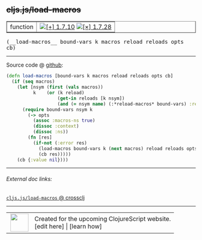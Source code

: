 ## ~~cljs.js/load-macros~~



 <table border="1">
<tr>
<td>function</td>
<td><a href="https://github.com/cljsinfo/cljs-api-docs/tree/1.7.10"><img valign="middle" alt="[+] 1.7.10" title="Added in 1.7.10" src="https://img.shields.io/badge/+-1.7.10-lightgrey.svg"></a> <a href="https://github.com/cljsinfo/cljs-api-docs/tree/1.7.28"><img valign="middle" alt="[×] 1.7.28" title="Removed in 1.7.28" src="https://img.shields.io/badge/×-1.7.28-red.svg"></a> </td>
</tr>
</table>


 <samp>
(__load-macros__ bound-vars k macros reload reloads opts cb)<br>
</samp>

---







Source code @ [github](https://github.com/clojure/clojurescript/blob/r1.7.10/src/main/cljs/cljs/js.cljs#L300-L315):

```clj
(defn load-macros [bound-vars k macros reload reloads opts cb]
  (if (seq macros)
    (let [nsym (first (vals macros))
          k    (or (k reload)
                   (get-in reloads [k nsym])
                   (and (= nsym name) (:*reload-macros* bound-vars) :reload))]
      (require bound-vars nsym k
        (-> opts
          (assoc :macros-ns true)
          (dissoc :context)
          (dissoc :ns))
        (fn [res]
          (if-not (:error res)
            (load-macros bound-vars k (next macros) reload reloads opts cb)
            (cb res)))))
    (cb {:value nil})))
```

<!--
Repo - tag - source tree - lines:

 <pre>
clojurescript @ r1.7.10
└── src
    └── main
        └── cljs
            └── cljs
                └── <ins>[js.cljs:300-315](https://github.com/clojure/clojurescript/blob/r1.7.10/src/main/cljs/cljs/js.cljs#L300-L315)</ins>
</pre>

-->

---



###### External doc links:

[`cljs.js/load-macros` @ crossclj](http://crossclj.info/fun/cljs.js.cljs/load-macros.html)<br>

---

 <table>
<tr><td>
<img valign="middle" align="right" width="48px" src="http://i.imgur.com/Hi20huC.png">
</td><td>
Created for the upcoming ClojureScript website.<br>
[edit here] | [learn how]
</td></tr></table>

[edit here]:https://github.com/cljsinfo/cljs-api-docs/blob/master/cljsdoc/cljs.js/load-macros.cljsdoc
[learn how]:https://github.com/cljsinfo/cljs-api-docs/wiki/cljsdoc-files

<!--

This information was too distracting to show to readers, but I'll leave it
commented here since it is helpful to:

- pretty-print the data used to generate this document
- and show how to retrieve that data



The API data for this symbol:

```clj
{:ns "cljs.js",
 :name "load-macros",
 :signature ["[bound-vars k macros reload reloads opts cb]"],
 :history [["+" "1.7.10"] ["-" "1.7.28"]],
 :type "function",
 :full-name-encode "cljs.js/load-macros",
 :source {:code "(defn load-macros [bound-vars k macros reload reloads opts cb]\n  (if (seq macros)\n    (let [nsym (first (vals macros))\n          k    (or (k reload)\n                   (get-in reloads [k nsym])\n                   (and (= nsym name) (:*reload-macros* bound-vars) :reload))]\n      (require bound-vars nsym k\n        (-> opts\n          (assoc :macros-ns true)\n          (dissoc :context)\n          (dissoc :ns))\n        (fn [res]\n          (if-not (:error res)\n            (load-macros bound-vars k (next macros) reload reloads opts cb)\n            (cb res)))))\n    (cb {:value nil})))",
          :title "Source code",
          :repo "clojurescript",
          :tag "r1.7.10",
          :filename "src/main/cljs/cljs/js.cljs",
          :lines [300 315]},
 :full-name "cljs.js/load-macros",
 :removed {:in "1.7.28", :last-seen "1.7.10"}}

```

Retrieve the API data for this symbol:

```clj
;; from Clojure REPL
(require '[clojure.edn :as edn])
(-> (slurp "https://raw.githubusercontent.com/cljsinfo/cljs-api-docs/catalog/cljs-api.edn")
    (edn/read-string)
    (get-in [:symbols "cljs.js/load-macros"]))
```

-->
